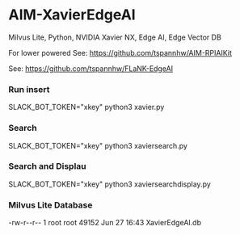 # AIM-XavierEdgeAI
Milvus Lite, Python, NVIDIA Xavier NX, Edge AI, Edge Vector DB



For lower powered See: https://github.com/tspannhw/AIM-RPIAIKit

See:   https://github.com/tspannhw/FLaNK-EdgeAI



### Run insert

SLACK_BOT_TOKEN="xkey" python3 xavier.py

### Search

SLACK_BOT_TOKEN="xkey" python3 xaviersearch.py

### Search and Displau

SLACK_BOT_TOKEN="xkey" python3 xaviersearchdisplay.py

### Milvus Lite Database

-rw-r--r-- 1 root root 49152 Jun 27 16:43 XavierEdgeAI.db

